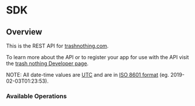 # SDK

## Overview

This is the REST API for [trashnothing.com](https://trashnothing.com).

To learn more about the API or to register your app for use with the API
visit the [trash nothing Developer page](https://trashnothing.com/developer).

NOTE: All date-time values are [UTC](https://en.wikipedia.org/wiki/Coordinated_Universal_Time)
and are in [ISO 8601 format](https://en.wikipedia.org/wiki/ISO_8601) (eg. 2019-02-03T01:23:53).


### Available Operations

